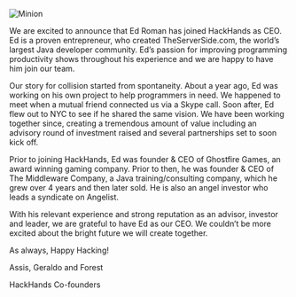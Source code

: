 ![Minion](https://hackhands.com/data/blogs/ClosedSource/hackhands-names-ed-roman-ceo/assets/ed-roman-300x300.png)

We are excited to announce that Ed Roman has joined HackHands as CEO. Ed is a proven entrepreneur, who created TheServerSide.com, the world’s largest Java developer community. Ed’s passion for improving programming productivity shows throughout his experience and we are happy to have him join our team.

Our story for collision started from spontaneity. About a year ago, Ed was working on his own project to help programmers in need. We happened to meet when a mutual friend connected us via a Skype call. Soon after, Ed flew out to NYC to see if he shared the same vision. We have been working together since, creating a tremendous amount of value including an advisory round of investment raised and several partnerships set to soon kick off.

Prior to joining HackHands, Ed was founder & CEO of Ghostfire Games, an award winning gaming company. Prior to then, he was founder & CEO of The Middleware Company, a Java training/consulting company, which he grew over 4 years and then later sold. He is also an angel investor who leads a syndicate on Angelist.

With his relevant experience and strong reputation as an advisor, investor and leader, we are grateful to have Ed as our CEO. We couldn’t be more excited about the bright future we will create together.

As always, Happy Hacking!

Assis, Geraldo and Forest

HackHands Co-founders

